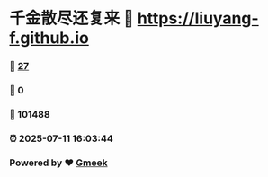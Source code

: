 # 千金散尽还复来 :link: https://liuyang-f.github.io 
### :page_facing_up: [27](https://liuyang-f.github.io/tag.html) 
### :speech_balloon: 0 
### :hibiscus: 101488 
### :alarm_clock: 2025-07-11 16:03:44 
### Powered by :heart: [Gmeek](https://github.com/Meekdai/Gmeek)
